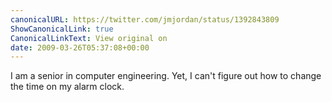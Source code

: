 ```yaml
---
canonicalURL: https://twitter.com/jmjordan/status/1392843809
ShowCanonicalLink: true
CanonicalLinkText: View original on
date: 2009-03-26T05:37:08+00:00
---
```

I am a senior in computer engineering. Yet, I can't figure out how to change the time on my alarm clock.